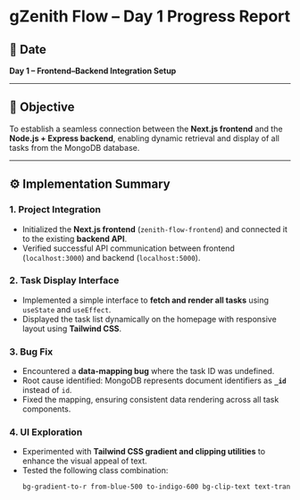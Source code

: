 # gZenith Flow – Day 1 Progress Report

## 📅 Date
**Day 1 – Frontend–Backend Integration Setup**

---

## 🎯 Objective
To establish a seamless connection between the **Next.js frontend** and the **Node.js + Express backend**, enabling dynamic retrieval and display of all tasks from the MongoDB database.

---

## ⚙️ Implementation Summary

### 1. Project Integration
- Initialized the **Next.js frontend** (`zenith-flow-frontend`) and connected it to the existing **backend API**.
- Verified successful API communication between frontend (`localhost:3000`) and backend (`localhost:5000`).

### 2. Task Display Interface
- Implemented a simple interface to **fetch and render all tasks** using `useState` and `useEffect`.
- Displayed the task list dynamically on the homepage with responsive layout using **Tailwind CSS**.

### 3. Bug Fix
- Encountered a **data-mapping bug** where the task ID was undefined.
- Root cause identified: MongoDB represents document identifiers as **`_id`** instead of `id`.
- Fixed the mapping, ensuring consistent data rendering across all task components.

### 4. UI Exploration
- Experimented with **Tailwind CSS gradient and clipping utilities** to enhance the visual appeal of text.
- Tested the following class combination:
  ```css
  bg-gradient-to-r from-blue-500 to-indigo-600 bg-clip-text text-transparent

